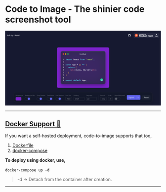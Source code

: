 # Code to Image - The shinier code screenshot tool

![App Screenshot](./screenshots/Screenshot.png)

---

## [Docker Support 🐳](https://www.docker.com/)

If you want a self-hosted deployment, code-to-image supports that too,

1. [Dockerfile](./Dockerfile)
2. [docker-compose](./docker-compose.yaml)

**To deploy using docker, use,**

`docker-compose up -d `
> -d -> Detach from the container after creation.

---
